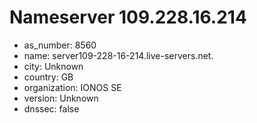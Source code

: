 # Nameserver 109.228.16.214

* as_number: 8560
* name: server109-228-16-214.live-servers.net.
* city: Unknown
* country: GB
* organization: IONOS SE
* version: Unknown
* dnssec: false
